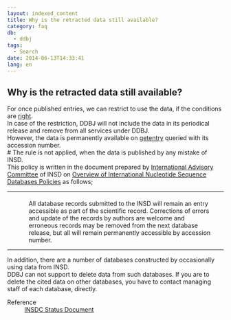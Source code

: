 ```yaml
---
layout: indexed_content
title: Why is the retracted data still available?
category: faq
db:
  - ddbj
tags: 
  - Search
date: 2014-06-13T14:33:41
lang: en
---
```


## Why is the retracted data still available?

<p>For once published entries, we can restrict to use the data, if the conditions are <a href="/faq/en/restore-released-data-private-e.html">right</a>. <br>In case of the restriction, DDBJ will not include the data in its periodical release and remove from all services under DDBJ. <br>However, the data is permanently available on <a href="http://getentry.ddbj.nig.ac.jp/top-e.html">getentry</a> queried with its accession number. <br># The rule is not applied, when the data is published by any mistake of INSD. <br> This policy is written in the document prepared by <a href="/insdc-e.html#iac">International Advisory Committee</a> of INSD on <a href="/insdc-e.html#policy">Overview of International Nucleotide Sequence Databases Policies</a> as follows; </p>
<hr>
<p style="margin :0px 20px 0 20px; padding : 5px 8px 0px 30px; ">All database records submitted to the INSD will remain an entry accessible as part of the scientific record. Corrections of errors and update of the records by authors are welcome and erroneous records may be removed from the next database release, but all will remain permanently accessible by accession number. </p>
<hr>
<p>In addition, there are a number of databases constructed by occasionally using data from INSD. <br>DDBJ can not support to delete data from such databases. If you are to delete the cited data on other databases, you have to contact managing staff of each database, directly. </p>
<dl><dt>Reference</dt>
  <dd><a href="/insdc-status-e">INSDC Status Document</a></dd>
</dl>

